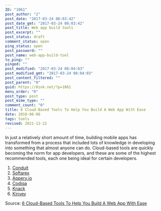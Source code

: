 ```yaml
---
ID: "1061"
post_author: "2"
post_date: "2017-03-24 08:03:42"
post_date_gmt: "2017-03-24 08:03:42"
post_title: Web app build tools
post_excerpt: ""
post_status: draft
comment_status: open
ping_status: open
post_password: ""
post_name: web-app-build-tool
to_ping: ""
pinged: ""
post_modified: "2017-03-24 08:04:03"
post_modified_gmt: "2017-03-24 08:04:03"
post_content_filtered: ""
post_parent: "0"
guid: https://0ink.net/?p=1061
menu_order: "0"
post_type: post
post_mime_type: ""
comment_count: "0"
title: 6 Cloud-Based Tools To Help You Build A Web App With Ease
date: 2018-06-06
tags: tools
revised: 2021-12-22
---
```


In just a relatively short amount of time, building mobile apps has
transformed from a process that included lots of knowledge in
developing into something that almost anyone can do. Cloud-based tools
are quickly becoming the norm for app developers, and these are some
of the highest recommended tools, each one being ideal for certain
developers.

1. [Conduit](http://diy.como.com/features/)
2. [Softarex](http://softarex.com/)
3. [Appery.io](http://www.appery.io/)
4. [Codiqa](https://codiqa.com/)
5. [Knack](https://www.knackhq.com/)
6. [Kinvey](http://www.kinvey.com/)

Source: [6 Cloud-Based Tools To Help You Build A Web App With Ease](http://www.lifehack.org/468599/6-cloud-based-tools-to-help-you-build-a-web-app-with-ease)


